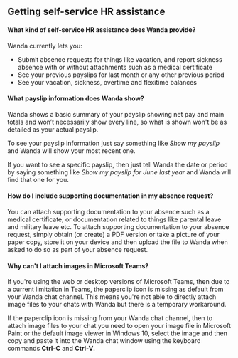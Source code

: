 ## Getting self-service HR assistance

<a name= "wandapersonnelassist"></a>
#### What kind of self-service HR  assistance does Wanda provide?
Wanda currently lets you:

* Submit absence requests for things like vacation, and report sickness absence with or without attachments such as a medical certificate 
* See your previous payslips for last month or any other previous period
* See your vacation, sickness, overtime and flexitime balances 

<a name= "wandapayslip"></a>
#### What payslip information does Wanda show?
Wanda shows a basic summary of your payslip showing net pay and main totals and won’t necessarily show every line, so what is shown won't be as detailed as your actual payslip.

To see your payslip information just say something like *Show my payslip* and Wanda will show your most recent one.

If you want to see a specific payslip, then just tell Wanda the date or period by saying something like *Show my payslip for June last year* and Wanda will find that one for you.

<a name= "wandasicknote"></a>
#### How do I include supporting documentation in my absence request? 

You can attach supporting documentation to your absence such as a medical certificate, or documentation related to things like parental leave and military leave etc. To attach supporting documentation to your absence request, simply obtain (or create) a PDF version or take a picture of your paper copy, store it on your device and then upload the file to Wanda when asked to do so as part of your absence request.

<a name= "msteamsimagesabsences"></a>
#### Why can't I attach images in Microsoft Teams?

If you're using the web or desktop versions of Microsoft Teams, then due to a current limitation in Teams, the paperclip icon is missing as default from your Wanda chat channel. This means you're not able to directly attach image files to your chats with Wanda but there is a temporary workaround.

If the paperclip icon is missing from your Wanda chat channel, then to attach image files to your chat you need to open your image file in Microsoft Paint or the default image viewer in Windows 10, select the image and then copy and paste it into the Wanda chat window using the keyboard commands **Ctrl-C** and **Ctrl-V**.
